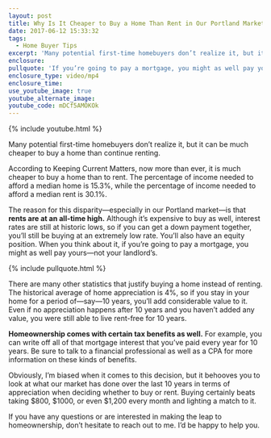 ```yaml
---
layout: post
title: Why Is It Cheaper to Buy a Home Than Rent in Our Portland Market?
date: 2017-06-12 15:33:32
tags:
  - Home Buyer Tips
excerpt: 'Many potential first-time homebuyers don’t realize it, but it can be much cheaper to buy a home than continue renting.'
enclosure:
pullquote: 'If you’re going to pay a mortgage, you might as well pay yours—not your landlord’s.'
enclosure_type: video/mp4
enclosure_time:
use_youtube_image: true
youtube_alternate_image:
youtube_code: mDCf5AMOKOk
---
```



{% include youtube.html %}

Many potential first-time homebuyers don’t realize it, but it can be much cheaper to buy a home than continue renting.

According to Keeping Current Matters, now more than ever, it is much cheaper to buy a home than to rent. The percentage of income needed to afford a median home is 15.3%, while the percentage of income needed to afford a median rent is 30.1%.

The reason for this disparity—especially in our Portland market—is that **rents are at an all-time high.** Although it’s expensive to buy as well, interest rates are still at historic lows, so if you can get a down payment together, you’ll still be buying at an extremely low rate. You’ll also have an equity position. When you think about it, if you’re going to pay a mortgage, you might as well pay yours—not your landlord’s.

{% include pullquote.html %}

There are many other statistics that justify buying a home instead of renting. The historical average of home appreciation is 4%, so if you stay in your home for a period of—say—10 years, you’ll add considerable value to it. Even if no appreciation happens after 10 years and you haven’t added any value, you were still able to live rent-free for 10 years.

**Homeownership comes with certain tax benefits as well.** For example, you can write off all of that mortgage interest that you’ve paid every year for 10 years. Be sure to talk to a financial professional as well as a CPA for more information on these kinds of benefits.

Obviously, I’m biased when it comes to this decision, but it behooves you to look at what our market has done over the last 10 years in terms of appreciation when deciding whether to buy or rent. Buying certainly beats taking $800, $1000, or even $1,200 every month and lighting a match to it.

If you have any questions or are interested in making the leap to homeownership, don’t hesitate to reach out to me. I’d be happy to help you.